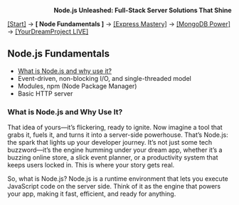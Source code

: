 **<p align="right">Node.js Unleashed: Full-Stack Server Solutions That Shine</p>**

[[Start]](../Introduction.md) → **[ Node Fundamentals ]** → [[Express Mastery]](#express) → [[MongoDB Power]](#mongodb) → [[YourDreamProject LIVE]](#project)

## Node.js Fundamentals
* [What is Node.js and why use it?](#what-is-nodejs-and-why-use-it)
* Event-driven, non-blocking I/O, and single-threaded model
* Modules, npm (Node Package Manager)
* Basic HTTP server

### What is Node.js and Why Use It?

That idea of yours—it’s flickering, ready to ignite. Now imagine a tool that grabs it, fuels it, and turns it into a server-side powerhouse. That’s Node.js: the spark that lights up your developer journey. It’s not just some tech buzzword—it’s the engine humming under your dream app, whether it’s a buzzing online store, a slick event planner, or a productivity system that keeps users locked in. This is where your story gets real.

So, what is Node.js? Node.js is a runtime environment that lets you execute JavaScript code on the server side. Think of it as the engine that powers your app, making it fast, efficient, and ready for anything.
